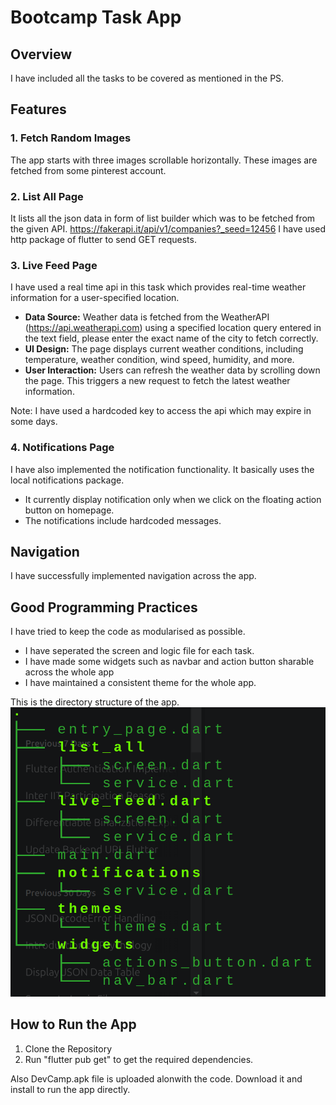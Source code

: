 
# Bootcamp Task App

## Overview

I have included all the tasks to be covered as mentioned in the PS.

## Features

### 1. Fetch Random Images
The app starts with three images scrollable horizontally. These images are fetched from some pinterest account.

### 2. List All Page
It lists all the json data in form of list builder which was to be fetched from the given API.   https://fakerapi.it/api/v1/companies?_seed=12456 
I have used http package of flutter to send GET requests.


### 3. Live Feed Page
I have used a real time api in this task which provides real-time weather information for a user-specified location.
- **Data Source:** Weather data is fetched from the WeatherAPI (https://api.weatherapi.com) using a specified location query entered in the text field, please enter the exact name of the city to fetch correctly.
- **UI Design:** The page displays current weather conditions, including temperature, weather condition, wind speed, humidity, and more.
- **User Interaction:** Users can refresh the weather data by scrolling down the page. This triggers a new request to fetch the latest weather information.

Note: I have used a hardcoded key to access the api which may expire in some days.

### 4. Notifications Page
I have also implemented the notification functionality. It basically uses the local notifications package. 
-  It currently display notification only when we click on the floating action button on homepage. 
-  The notifications include hardcoded messages.

## Navigation
I have successfully implemented navigation across the app. 

## Good Programming Practices
I have tried to keep the code as modularised as possible.
- I have seperated the screen and logic file for each task.
- I have made some widgets such as navbar and action button sharable across the whole app
- I have maintained a consistent theme for the whole app.

This is the directory structure of the app. 
![Directory Structure](assets/structure.png)


## How to Run the App
1. Clone the Repository
2. Run "flutter pub get" to get the required dependencies.

Also DevCamp.apk file is uploaded alonwith the code. Download it and install to run the app directly.

